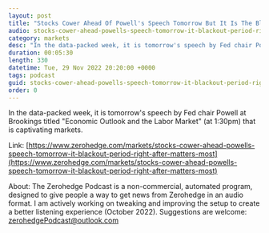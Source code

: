 ```yaml
---
layout: post
title: "Stocks Cower Ahead Of Powell's Speech Tomorrow But It Is The Blackout Period Right After That Matters More"
audio: stocks-cower-ahead-powells-speech-tomorrow-it-blackout-period-right-after-matters-most-0
category: markets
desc: "In the data-packed week, it is tomorrow's speech by Fed chair Powell at Brookings titled &quot;Economic Outlook and the Labor Market&quot; (at 1:30pm) that is captivating markets."
duration: 00:05:30
length: 330
datetime: Tue, 29 Nov 2022 20:20:00 +0000
tags: podcast
guid: stocks-cower-ahead-powells-speech-tomorrow-it-blackout-period-right-after-matters-most-0
order: 0
---
```

In the data-packed week, it is tomorrow's speech by Fed chair Powell at Brookings titled &quot;Economic Outlook and the Labor Market&quot; (at 1:30pm) that is captivating markets.

Link: [https://www.zerohedge.com/markets/stocks-cower-ahead-powells-speech-tomorrow-it-blackout-period-right-after-matters-most](https://www.zerohedge.com/markets/stocks-cower-ahead-powells-speech-tomorrow-it-blackout-period-right-after-matters-most)

About: The Zerohedge Podcast is a non-commercial, automated program, designed to give people a way to get news from Zerohedge in an audio format.  I am actively working on tweaking and improving the setup to create a better listening experience (October 2022).  Suggestions are welcome: [zerohedgePodcast@outlook.com](mailto:zerohedgePodcast@outlook.com)